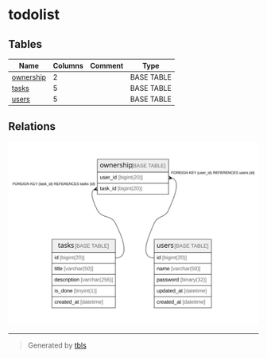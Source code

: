 # todolist

## Tables

| Name | Columns | Comment | Type |
| ---- | ------- | ------- | ---- |
| [ownership](ownership.md) | 2 |  | BASE TABLE |
| [tasks](tasks.md) | 5 |  | BASE TABLE |
| [users](users.md) | 5 |  | BASE TABLE |

## Relations

![er](schema.svg)

---

> Generated by [tbls](https://github.com/k1LoW/tbls)
